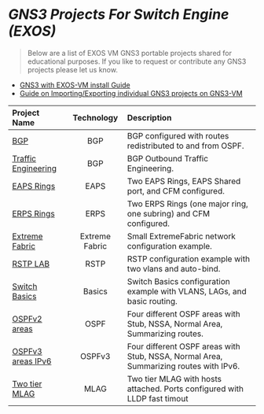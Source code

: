 # *GNS3 Projects For Switch Engine (EXOS)*

> Below are a list of EXOS VM GNS3 portable projects shared for educational purposes. If you like to request or contribute any GNS3 projects please let us know.

* [GNS3 with EXOS-VM install Guide](https://github.com/extremenetworks/Virtual_EXOS/blob/master/GNS3_EXOS-VM_Guide.md)
* [Guide on Importing/Exporting individual GNS3 projects on GNS3-VM](import_export_gns3.md)

|Project Name| Technology | Description |
|:-----------|:-------------:|:------|
|[BGP](BGP/README.md)| BGP | BGP configured with routes redistributed to and from OSPF.|
|[Traffic Engineering](BGP_OUTBOUND_TE/README.md)| BGP | BGP Outbound Traffic Engineering.|
|[EAPS Rings](Two_EAPS_rings/README.md)| EAPS | Two EAPS Rings, EAPS Shared port, and CFM configured.|
|[ERPS Rings](ERPS_Subrings/README.md)| ERPS | Two ERPS Rings (one major ring, one subring) and CFM configured.|
|[Extreme Fabric](ExtremeFabric/README.md)| Extreme Fabric | Small ExtremeFabric network configuration example.|
|[RSTP LAB](RSTP_LAB/README.md)| RSTP | RSTP configuration example with two vlans and auto-bind.|
|[Switch Basics](Switch_Basics/README.md)| Basics | Switch Basics configuration example with VLANS, LAGs, and basic routing.|
|[OSPFv2 areas](OSPF_areas/README.md)| OSPF | Four different OSPF areas with Stub, NSSA, Normal Area, Summarizing routes.|
|[OSPFv3 areas IPv6](OSPFv3_areas/README.md)| OSPFv3 | Four different OSPF areas with Stub, NSSA, Normal Area, Summarizing routes with IPv6.|
|[Two tier MLAG](Two_Trier_MLAG/README.md)| MLAG | Two tier MLAG with hosts attached.  Ports configured with LLDP fast timout|

